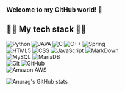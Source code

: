 ### Welcome to my GitHub world! 🚀

## 👨‍💻 My tech stack 👨‍💻

<img alt="Python" src ="https://img.shields.io/badge/Python-3776AB.svg?&style=for-the-badge&logo=Python&logoColor=white"/></a>
<img alt="JAVA" src ="https://img.shields.io/badge/JAVA-C9284D.svg?&style=for-the-badge&logo=java&logoColor=white"/></a>
<img alt="C" src ="https://img.shields.io/badge/C-3F5767?style=for-the-badge&logo=C&logoColor=white"/></a>
<img alt="C++" src ="https://img.shields.io/badge/C++-00599C?style=for-the-badge&logo=C%2B%2B&logoColor=white"/></a>
<img alt="Spring" src ="https://img.shields.io/badge/Spring-6DB33F.svg?style=for-the-badge&logo=Spring&logoColor=white"/><br>
<img alt = "HTML5" src = "https://img.shields.io/badge/HTML5-E34F26?style=for-the-badge&logo=HTML5&logoColor=white"/>
<img alt = "CSS" src="https://img.shields.io/badge/CSS-1572B6?style=for-the-badge&logo=CSS3&logoColor=white"/></a>
<img alt="JavaScript" src ="https://img.shields.io/badge/JavaScript-F7DF1E.svg?&style=for-the-badge&logo=JavaScript&logoColor=white"/>
<img alt = "MarkDown" src="https://img.shields.io/badge/MarkDown-A5915F?style=for-the-badge&logo=MarkDown&logoColor=white"/><br>
<img alt=" MySQL" src ="https://img.shields.io/badge/MySQL-003545.svg?&style=for-the-badge&logo=MySQL&logoColor=white"/>
<img alt="MariaDB" src ="https://img.shields.io/badge/MariaDB-1F305F.svg?&style=for-the-badge&logo=MariaDB&logoColor=white"/><br>
<img alt="Git" src ="https://img.shields.io/badge/Git-F05032.svg?&style=for-the-badge&logo=Git&logoColor=white"/>
<img alt="GitHub" src ="https://img.shields.io/badge/GitHub-181717.svg?&style=for-the-badge&logo=GitHub&logoColor=white"/><br>
<img alt="Amazon AWS" src ="https://img.shields.io/badge/Amazon AWS-FF9900.svg?&style=for-the-badge&logo=Amazon AWS&logoColor=white"/>




![Anurag's GitHub stats](https://github-readme-stats.vercel.app/api?username=choidongkuen&show_icons=true&theme=radical)

